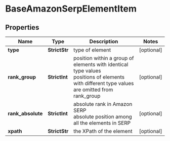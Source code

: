 # BaseAmazonSerpElementItem


## Properties

| Name | Type | Description | Notes |
|------------ | ------------- | ------------- | -------------|
**type** | **StrictStr** | type of element |[optional]|
**rank_group** | **StrictInt** | position within a group of elements with identical type values<br>positions of elements with different type values are omitted from rank_group |[optional]|
**rank_absolute** | **StrictInt** | absolute rank in Amazon SERP<br>absolute position among all the elements in SERP |[optional]|
**xpath** | **StrictStr** | the XPath of the element |[optional]|